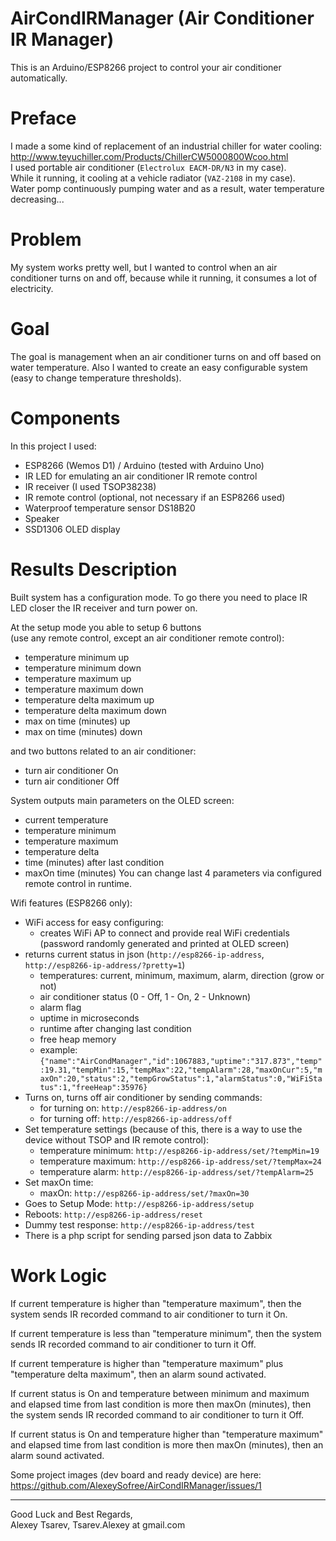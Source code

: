 # AirCondIRManager (Air Conditioner IR Manager)
This is an Arduino/ESP8266 project to control your air conditioner automatically.

# Preface
I made a some kind of replacement of an industrial chiller for water cooling:  
http://www.teyuchiller.com/Products/ChillerCW5000800Wcoo.html  
I used portable air conditioner (`Electrolux EACM-DR/N3` in my case).   
While it running, it cooling at a vehicle radiator (`VAZ-2108` in my case).  
Water pomp continuously pumping water and as a result, water temperature decreasing...

# Problem
My system works pretty well, but I wanted to control when an air conditioner
turns on and off, because while it running, it consumes a lot of electricity.

# Goal
The goal is management when an air conditioner turns on and off based on water temperature.
Also I wanted to create an easy configurable system (easy to change temperature thresholds).

# Components
In this project I used:
 - ESP8266 (Wemos D1) / Arduino (tested with Arduino Uno)
 - IR LED for emulating an air conditioner IR remote control
 - IR receiver (I used TSOP38238)
 - IR remote control (optional, not necessary if an ESP8266 used)
 - Waterproof temperature sensor DS18B20
 - Speaker
 - SSD1306 OLED display

# Results Description
Built system has a configuration mode. To go there you need to place IR LED
closer the IR receiver and turn power on.

At the setup mode you able to setup 6 buttons  
(use any remote control, except an air conditioner remote control):
- temperature minimum up
- temperature minimum down
- temperature maximum up
- temperature maximum down
- temperature delta maximum up
- temperature delta maximum down
- max on time (minutes) up
- max on time (minutes) down

and two buttons related to an air conditioner:
- turn air conditioner On
- turn air conditioner Off

System outputs main parameters on the OLED screen:
- current temperature
- temperature minimum
- temperature maximum
- temperature delta
- time (minutes) after last condition
- maxOn time (minutes)
You can change last 4 parameters via configured remote control in runtime.

Wifi features (ESP8266 only):
 - WiFi access for easy configuring:
   - creates WiFi AP to connect and provide real WiFi credentials (password randomly generated and printed at OLED screen)
 - returns current status in json (`http://esp8266-ip-address`, `http://esp8266-ip-address/?pretty=1`)
   - temperatures: current, minimum, maximum, alarm, direction (grow or not)
   - air conditioner status (0 - Off, 1 - On, 2 - Unknown)
   - alarm flag
   - uptime in microseconds
   - runtime after changing last condition
   - free heap memory
   - example: `{"name":"AirCondManager","id":1067883,"uptime":"317.873","temp":19.31,"tempMin":15,"tempMax":22,"tempAlarm":28,"maxOnCur":5,"maxOn":20,"status":2,"tempGrowStatus":1,"alarmStatus":0,"WiFiStatus":1,"freeHeap":35976}`
 - Turns on, turns off air conditioner by sending commands:
   - for turning on:  `http://esp8266-ip-address/on`
   - for turning off: `http://esp8266-ip-address/off`
 - Set temperature settings (because of this, there is a way to use the device without TSOP and IR remote control):
   - temperature minimum: `http://esp8266-ip-address/set/?tempMin=19`
   - temperature maximum: `http://esp8266-ip-address/set/?tempMax=24`
   - temperature alarm:   `http://esp8266-ip-address/set/?tempAlarm=25`
 - Set maxOn time:
   - maxOn: `http://esp8266-ip-address/set/?maxOn=30`
 - Goes to Setup Mode: `http://esp8266-ip-address/setup`
 - Reboots: `http://esp8266-ip-address/reset`
 - Dummy test response: `http://esp8266-ip-address/test`
 - There is a php script for sending parsed json data to Zabbix

# Work Logic
If current temperature is higher than "temperature maximum",
then the system sends IR recorded command to air conditioner to turn it On.

If current temperature is less than "temperature minimum",
then the system sends IR recorded command to air conditioner to turn it Off.

If current temperature is higher than "temperature maximum" plus "temperature delta maximum",
then an alarm sound activated.

If current status is On and temperature between minimum and maximum and elapsed time from last condition
is more then maxOn (minutes), then the system sends IR recorded command to air conditioner to turn it Off.

If current status is On and temperature higher than "temperature maximum" and elapsed time from last condition
is more then maxOn (minutes), then an alarm sound activated.

Some project images (dev board and ready device) are here:  
https://github.com/AlexeySofree/AirCondIRManager/issues/1

---


Good Luck and Best Regards,  
Alexey Tsarev, Tsarev.Alexey at gmail.com
